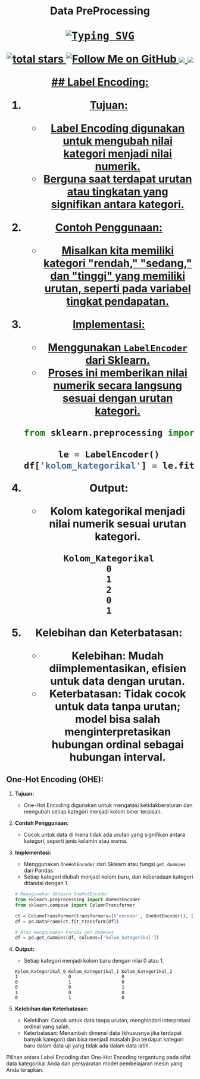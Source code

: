 
<h1 align="center">
<p align="center">  Data PreProcessing
   
<br>
    <br>
<!-- PROJECT LOGO -->

  <kbd>
  <a href="https://git.io/typing-svg"><img src="https://readme-typing-svg.demolab.com?font=Fira+Code&pause=1000&color=DDF4CBF9&background=1F25E6D0&center=true&vCenter=true&random=false&width=435&lines=A+Simple+Pandas+DataFrame+CheatSheet" alt="Typing SVG" /></a>
  </kbd>
  <p align='center'>
    <a href='https://github.com/Data-Portofolio/The-Ultimate-Pandas-Guide-Simplifying-Data-Operations'>
        <img alt='total stars' title='Total stars on This Project' src='https://custom-icon-badges.herokuapp.com/badge/dynamic/json?logo=star&color=5&labelColor=488207&label=Stars&style=for-the-badge&query=%24.stars&url=https://api.github-star-counter.workers.dev/user/Data-Portofolio'/>
     <a href='https://github.com/astutir'>
        <img alt='Follow Me on GitHub' title='Follow Me on GitHub' src='https://custom-icon-badges.herokuapp.com/github/followers/astutir?style=for-the-badge&&label=GitHub&logo=Github&color=pink'/>
    <a href='https://www.linkedin.com/in/a-rahmawati' target='_blank'>
        <img src='https://img.shields.io/badge/linkedin%20-%230077B5.svg?&style=for-the-badge&logo=linkedin&logoColor=white'/>
    <a href='mailto:astutirahmarubi@gmail.com' target='_blank'>
        <img src='https://img.shields.io/badge/Gmail-D14836?style=for-the-badge&logo=gmail&logoColor=white'/>
 </p>
## Label Encoding:

1. **Tujuan:**
   - Label Encoding digunakan untuk mengubah nilai kategori menjadi nilai numerik.
   - Berguna saat terdapat urutan atau tingkatan yang signifikan antara kategori.

2. **Contoh Penggunaan:**
   - Misalkan kita memiliki kategori "rendah," "sedang," dan "tinggi" yang memiliki urutan, seperti pada variabel tingkat pendapatan.

3. **Implementasi:**
   - Menggunakan `LabelEncoder` dari Sklearn.
   - Proses ini memberikan nilai numerik secara langsung sesuai dengan urutan kategori.

    ```python
    from sklearn.preprocessing import LabelEncoder

    le = LabelEncoder()
    df['kolom_kategorikal'] = le.fit_transform(df['kolom_kategorikal'])
    ```

4. **Output:**
   - Kolom kategorikal menjadi nilai numerik sesuai urutan kategori.
   ```plaintext
   Kolom_Kategorikal
   0
   1
   2
   0
   1
   ```

5. **Kelebihan dan Keterbatasan:**
   - Kelebihan: Mudah diimplementasikan, efisien untuk data dengan urutan.
   - Keterbatasan: Tidak cocok untuk data tanpa urutan; model bisa salah menginterpretasikan hubungan ordinal sebagai hubungan interval.

## One-Hot Encoding (OHE):

1. **Tujuan:**
   - One-Hot Encoding digunakan untuk mengatasi ketidakberaturan dan mengubah setiap kategori menjadi kolom biner terpisah.

2. **Contoh Penggunaan:**
   - Cocok untuk data di mana tidak ada urutan yang signifikan antara kategori, seperti jenis kelamin atau warna.

3. **Implementasi:**
   - Menggunakan `OneHotEncoder` dari Sklearn atau fungsi `get_dummies` dari Pandas.
   - Setiap kategori diubah menjadi kolom baru, dan keberadaan kategori ditandai dengan 1.

    ```python
    # Menggunakan Sklearn OneHotEncoder
    from sklearn.preprocessing import OneHotEncoder
    from sklearn.compose import ColumnTransformer

    ct = ColumnTransformer(transformers=[('encoder', OneHotEncoder(), ['kolom_kategorikal'])], remainder='passthrough')
    df = pd.DataFrame(ct.fit_transform(df))

    # Atau menggunakan Pandas get_dummies
    df = pd.get_dummies(df, columns=['kolom_kategorikal'])
    ```

4. **Output:**
   - Setiap kategori menjadi kolom baru dengan nilai 0 atau 1.
   ```plaintext
   Kolom_Kategorikal_0 Kolom_Kategorikal_1 Kolom_Kategorikal_2
   1                   0                   0
   0                   1                   0
   0                   0                   1
   1                   0                   0
   0                   1                   0
   ```

5. **Kelebihan dan Keterbatasan:**
   - Kelebihan: Cocok untuk data tanpa urutan, menghindari interpretasi ordinal yang salah.
   - Keterbatasan: Menambah dimensi data (khususnya jika terdapat banyak kategori) dan bisa menjadi masalah jika terdapat kategori baru dalam data uji yang tidak ada dalam data latih.

Pilihan antara Label Encoding dan One-Hot Encoding tergantung pada sifat data kategorikal Anda dan persyaratan model pembelajaran mesin yang Anda terapkan.
